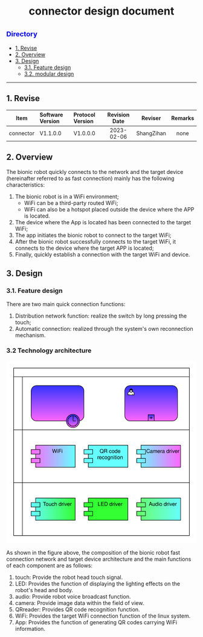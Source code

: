 # <center>connector design document</center>

## <font color=Blue size=4> Directory </font>
* [1. Revise](#1-revise)
* [2. Overview](#2-overview)
* [3. Design](#3-design)
    * [3.1. Feature design](#31-feature-design)
    * [3.2. modular design](#32-modular-design)
---
## 1. Revise

<center>

Item|Software Version|Protocol Version|Revision Date|Reviser|Remarks
:--:|:--|:--|:--:|:--:|:--:
connector|V1.1.0.0|V1.0.0.0|2023-02-06|ShangZihan|none

</center>

## 2. Overview
The bionic robot quickly connects to the network and the target device (hereinafter referred to as fast connection) mainly has the following characteristics:
1. The bionic robot is in a WiFi environment;
    * WiFi can be a third-party routed WiFi;
    * WiFi can also be a hotspot placed outside the device where the APP is located.
2. The device where the App is located has been connected to the target WiFi;
3. The app initiates the bionic robot to connect to the target WiFi;
4. After the bionic robot successfully connects to the target WiFi, it connects to the device where the target APP is located;
5. Finally, quickly establish a connection with the target WiFi and device.

## 3. Design
### 3.1. Feature design

There are two main quick connection functions:
1. Distribution network function: realize the switch by long pressing the touch;
2. Automatic connection: realized through the system's own reconnection mechanism.

### 3.2 Technology architecture

<center>

![](./image/en_connector_module.svg)

</center>

As shown in the figure above, the composition of the bionic robot fast connection network and target device architecture and the main functions of each component are as follows:
1. touch: Provide the robot head touch signal.
2. LED: Provides the function of displaying the lighting effects on the robot's head and body.
3. audio: Provide robot voice broadcast function.
4. camera: Provide image data within the field of view.
5. QRreader: Provides QR code recognition function.
6. WiFi: Provides the target WiFi connection function of the linux system.
7. App: Provides the function of generating QR codes carrying WiFi information.
